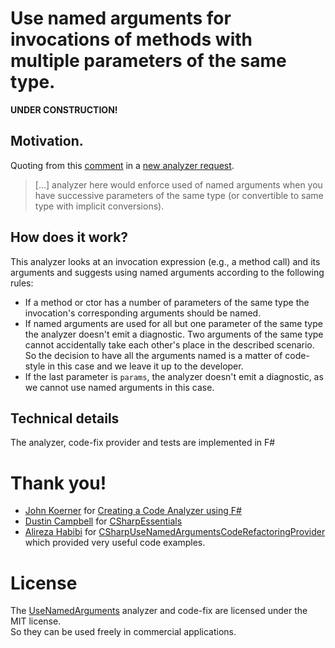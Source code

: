 # Use named arguments for invocations of methods with multiple parameters of the same type.

**UNDER CONSTRUCTION!**

## Motivation.

Quoting from this [comment](https://github.com/dotnet/roslyn-analyzers/issues/1216#issuecomment-304967649
) in a [new analyzer request](https://github.com/dotnet/roslyn-analyzers/issues/1216#issuecomment-304967649).

> [...] analyzer here would enforce used of named arguments 
> when you have successive parameters of the same type 
> (or convertible to same type with implicit conversions).

## How does it work?

This analyzer looks at an invocation expression (e.g., a method call) and its arguments and suggests using named arguments according to the following rules:
- If a method or ctor has a number of parameters of the same type the invocation's corresponding arguments should be named.
- If named arguments are used for all but one parameter of the same type the analyzer doesn't emit a diagnostic. Two arguments of the same type cannot accidentally take each other's place in the described scenario. So the decision to have all the arguments named is a matter of code-style in this case and we leave it up to the developer.
- If the last parameter is `params`, the analyzer doesn't emit a diagnostic, as we cannot use named arguments in this case.

## Technical details

The analyzer, code-fix provider and tests are implemented in F#

# Thank you!

- [John Koerner](https://github.com/johnkoerner) for [Creating a Code Analyzer using F#](https://johnkoerner.com/code-analysis/creating-a-code-analyzer-using-f/)
- [Dustin Campbell](https://github.com/DustinCampbell) for [CSharpEssentials](https://github.com/DustinCampbell/CSharpEssentials)
- [Alireza Habibi](https://github.com/alrz) for [CSharpUseNamedArgumentsCodeRefactoringProvider](https://github.com/dotnet/roslyn/blob/master/src/Features/CSharp/Portable/UseNamedArguments/CSharpUseNamedArgumentsCodeRefactoringProvider.cs) which provided very useful code examples.

# License

The [UseNamedArguments](https://github.com/mykolav/use-named-arguments) analyzer and code-fix are licensed under the MIT license.  
So they can be used freely in commercial applications.
